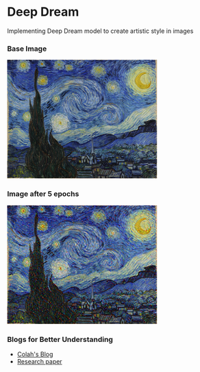 # Deep Dream 
Implementing Deep Dream model to create artistic style in images

### Base Image
<p >
  <img src="star.jpg" width="350">
</p>

### Image after 5 epochs 
<p >
  <img src="deep.png" width="350">
</p>


### Blogs for Better Understanding
- [Colah's Blog](https://web.archive.org/web/20150703064823/http://googleresearch.blogspot.co.uk/2015/06/inceptionism-going-deeper-into-neural.html)
- [Research paper](https://arxiv.org/pdf/1409.4842.pdf)